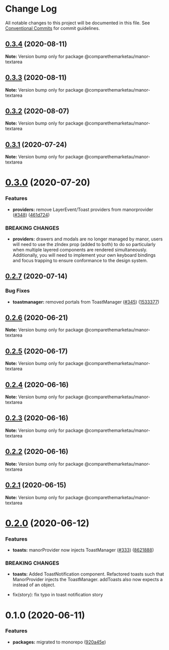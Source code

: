 # Change Log

All notable changes to this project will be documented in this file.
See [Conventional Commits](https://conventionalcommits.org) for commit guidelines.

## [0.3.4](https://github.com/comparethemarketau/manor-react/compare/@comparethemarketau/manor-textarea@0.3.3...@comparethemarketau/manor-textarea@0.3.4) (2020-08-11)

**Note:** Version bump only for package @comparethemarketau/manor-textarea





## [0.3.3](https://github.com/comparethemarketau/manor-react/compare/@comparethemarketau/manor-textarea@0.3.2...@comparethemarketau/manor-textarea@0.3.3) (2020-08-11)

**Note:** Version bump only for package @comparethemarketau/manor-textarea





## [0.3.2](https://github.com/comparethemarketau/manor-react/compare/@comparethemarketau/manor-textarea@0.3.1...@comparethemarketau/manor-textarea@0.3.2) (2020-08-07)

**Note:** Version bump only for package @comparethemarketau/manor-textarea





## [0.3.1](https://github.com/comparethemarketau/manor-react/compare/@comparethemarketau/manor-textarea@0.3.0...@comparethemarketau/manor-textarea@0.3.1) (2020-07-24)

**Note:** Version bump only for package @comparethemarketau/manor-textarea





# [0.3.0](https://github.com/comparethemarketau/manor-react/compare/@comparethemarketau/manor-textarea@0.2.7...@comparethemarketau/manor-textarea@0.3.0) (2020-07-20)


### Features

* **providers:** remove LayerEvent/Toast providers from manorprovider ([#348](https://github.com/comparethemarketau/manor-react/issues/348)) ([461d724](https://github.com/comparethemarketau/manor-react/commit/461d72498fca1aca9de0056a27d1a3d17a89ea77))


### BREAKING CHANGES

* **providers:** drawers and modals are no longer managed by manor, users will need to use the
zIndex prop (added to both) to do so particularly when multiple layered components are rendered
simultaneously. Additionally, you will need to implement your own keyboard bindings and focus
trapping to ensure conformance to the design system.





## [0.2.7](https://github.com/comparethemarketau/manor-react/compare/@comparethemarketau/manor-textarea@0.2.6...@comparethemarketau/manor-textarea@0.2.7) (2020-07-14)


### Bug Fixes

* **toastmanager:** removed portals from ToastManager ([#345](https://github.com/comparethemarketau/manor-react/issues/345)) ([1533377](https://github.com/comparethemarketau/manor-react/commit/1533377910e9cbac266abe24fae1ee42eba4c52f))





## [0.2.6](https://github.com/comparethemarketau/manor-react/compare/@comparethemarketau/manor-textarea@0.2.5...@comparethemarketau/manor-textarea@0.2.6) (2020-06-21)

**Note:** Version bump only for package @comparethemarketau/manor-textarea





## [0.2.5](https://github.com/comparethemarketau/manor-react/compare/@comparethemarketau/manor-textarea@0.2.4...@comparethemarketau/manor-textarea@0.2.5) (2020-06-17)

**Note:** Version bump only for package @comparethemarketau/manor-textarea





## [0.2.4](https://github.com/comparethemarketau/manor-react/compare/@comparethemarketau/manor-textarea@0.2.3...@comparethemarketau/manor-textarea@0.2.4) (2020-06-16)

**Note:** Version bump only for package @comparethemarketau/manor-textarea





## [0.2.3](https://github.com/comparethemarketau/manor-react/compare/@comparethemarketau/manor-textarea@0.2.2...@comparethemarketau/manor-textarea@0.2.3) (2020-06-16)

**Note:** Version bump only for package @comparethemarketau/manor-textarea





## [0.2.2](https://github.com/comparethemarketau/manor-react/compare/@comparethemarketau/manor-textarea@0.2.1...@comparethemarketau/manor-textarea@0.2.2) (2020-06-16)

**Note:** Version bump only for package @comparethemarketau/manor-textarea





## [0.2.1](https://github.com/comparethemarketau/manor-react/compare/@comparethemarketau/manor-textarea@0.2.0...@comparethemarketau/manor-textarea@0.2.1) (2020-06-15)

**Note:** Version bump only for package @comparethemarketau/manor-textarea





# [0.2.0](https://github.com/comparethemarketau/manor-react/compare/@comparethemarketau/manor-textarea@0.1.0...@comparethemarketau/manor-textarea@0.2.0) (2020-06-12)


### Features

* **toasts:** manorProvider now injects ToastManager ([#333](https://github.com/comparethemarketau/manor-react/issues/333)) ([8621888](https://github.com/comparethemarketau/manor-react/commit/862188867bbc8258b29fa162f46e5ad5b108f778))


### BREAKING CHANGES

* **toasts:** Added ToastNotification component. Refactored toasts such that ManorProvider
injects the ToastManager. addToasts also now expects a <ToastNotification> instead of an object.

* fix(story): fix typo in toast notification story





# 0.1.0 (2020-06-11)


### Features

* **packages:** migrated to monorepo ([920a45e](https://github.com/comparethemarketau/manor-react/commit/920a45ec4b40a19de32f39f29693cbe1b1f314ae))
